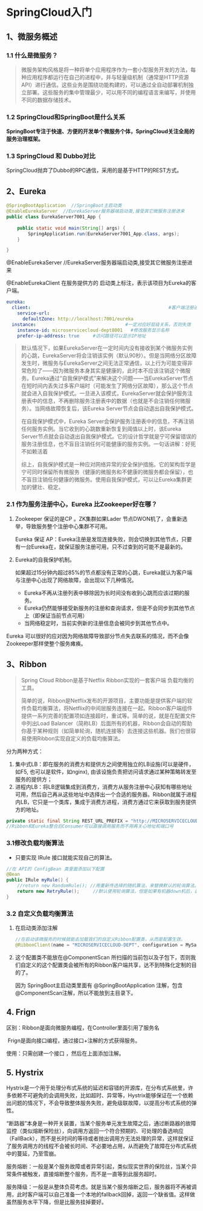 # SpringCloud入门

## 1、微服务概述

### 1.1 什么是微服务？

>微服务架构风格是将一种将单个应用程序作为一套小型服务开发的方法，每种应用程序都运行在自己的进程中，并与轻量级机制（通常是HTTP资源API）进行通信。这些业务是围绕功能构建的，可以通过全自动部署机制独立部署。这些服务的集中管理最少，可以用不同的编程语言来编写，并使用不同的数据存储技术。

### 1.2 SpringCloud和SpringBoot是什么关系

**SpringBoot专注于快速、方便的开发单个微服务个体，SpringCloud关注全局的服务治理框架。**

### 1.3  SpringCloud 和 Dubbo对比

SpringCloud抛弃了Dubbo的RPC通信，采用的是基于HTTP的REST方式。



## 2、Eureka

```java
@SpringBootApplication  //SpringBoot主启动类
@EnableEurekaServer  //EurekaServer服务器端启动类,接受其它微服务注册进来
public class EurekaServer7001_App {
	
	public static void main(String[] args) {
		SpringApplication.run(EurekaServer7001_App.class, args);
	}

}
```

@EnableEurekaServer  //EurekaServer服务器端启动类,接受其它微服务注册进来

@EnableEurekaClient 在服务提供方的 启动类上标注，表示该项目为Eureka的客户端。



```yml
eureka:
  client:                                                   #客户端注册进eureka服务列表内
    service-url: 
      defaultZone: http://localhost:7001/eureka
  instance: 								#一定对应好层级关系，否则失效
    instance-id: microservicecloud-dept8001   #修改服务显示名称
    prefer-ip-address: true     #访问路径可以显示IP地址
```



> 默认情况下，如果EurekaServer在一定时间内没有接收到某个微服务实例的心跳，EurekaServer将会注销该实例（默认90秒）。但是当网络分区故障发生时，微服务与EurekaServer之间无法正常通信，以上行为可能变得非常危险了——因为微服务本身其实是健康的，此时本不应该注销这个微服务。Eureka通过“自我保护模式”来解决这个问题——当EurekaServer节点在短时间内丢失过多客户端时（可能发生了网络分区故障），那么这个节点就会进入自我保护模式。一旦进入该模式，EurekaServer就会保护服务注册表中的信息，不再删除服务注册表中的数据（也就是不会注销任何微服务）。当网络故障恢复后，该Eureka Server节点会自动退出自我保护模式。
>
> 在自我保护模式中，Eureka Server会保护服务注册表中的信息，不再注销任何服务实例。当它收到的心跳数重新恢复到阈值以上时，该Eureka Server节点就会自动退出自我保护模式。它的设计哲学就是宁可保留错误的服务注册信息，也不盲目注销任何可能健康的服务实例。一句话讲解：好死不如赖活着
>
> 综上，自我保护模式是一种应对网络异常的安全保护措施。它的架构哲学是宁可同时保留所有微服务（健康的微服务和不健康的微服务都会保留），也不盲目注销任何健康的微服务。使用自我保护模式，可以让Eureka集群更加的健壮、稳定。

### 2.1 作为服务注册中心，Eureka 比Zookeeper好在哪？

1. Zookeeper 保证的是CP 。ZK集群如果Lader 节点DWON机了，会重新选举，导致服务整个注册中心集群不可用。

   Eureka 保证 AP：Eureka注册是发现连接失败，则会切换到其他节点，只要有一台Eureka在，就保证服务注册可用，只不过查到的可能不是最新的。

2. Eureka的自我保护机制。

   如果超过15分钟内超过85%的节点都没有正常的心跳，Eureka就认为客户端与注册中心出现了网络故障，会出现以下几种情况。

   * Eureka不再从注册列表中移除因为长时间没有收到心跳而应该过期的服务。
   * Eureka仍然能够接受新服务的注册和查询请求，但是不会同步到其他节点上（即保证当前节点可用）
   * 当网络稳定时，当前实例新的注册信息会被同步到其他节点中。

Eureka 可以很好的应对因为网络故障导致部分节点失去联系的情况，而不会像Zookeeper那样使整个服务瘫痪。



## 3、Ribbon

> Spring Cloud Ribbon是基于Netflix Ribbon实现的一套客户端       负载均衡的工具。
>
> 简单的说，Ribbon是Netflix发布的开源项目，主要功能是提供客户端的软件负载均衡算法，将Netflix的中间层服务连接在一起。Ribbon客户端组件提供一系列完善的配置项如连接超时，重试等。简单的说，就是在配置文件中列出Load Balancer（简称LB）后面所有的机器，Ribbon会自动的帮助你基于某种规则（如简单轮询，随机连接等）去连接这些机器。我们也很容易使用Ribbon实现自定义的负载均衡算法。

分为两种方式：

1. 集中式LB：即在服务的消费方和提供方之间使用独立的LB设施(可以是硬件，如F5, 也可以是软件，如nginx), 由该设施负责把访问请求通过某种策略转发至服务的提供方；
2. 进程内LB：将LB逻辑集成到消费方，消费方从服务注册中心获知有哪些地址可用，然后自己再从这些地址中选择出一个合适的服务器。Ribbon就属于进程内LB，它只是一个类库，集成于消费方进程，消费方通过它来获取到服务提供方的地址。

```java
private static final String REST_URL_PREFIX = "http://MICROSERVICECLOUD-DEPT";
//Ribbon和Eureka整合后Consumer可以直接调用服务而不用再关心地址和端口号
```



### 3.1修改负载均衡算法

* 只要实现 IRule 接口就能实现自己的算法。

```java
//在 API的 ConfigBean 类里面添加以下配置
@Bean
public IRule myRule() {
    //return new RandomRule(); //用重新传选择的随机算法，来替换默认的轮询算法。
    return new RetryRule();		//默认使用轮询算法，但是如果有机器down机后，进行重试，重试多次后调用不同，下次就不调用了。
}
```

### 3.2 自定义负载均衡算法

1. 在启动类添加注解

   ```java
   //在启动该微服务的时候就能去加载我们的自定义Ribbon配置类，从而是配置生效。
   @RibbonClient(name = "MICROSERVICECLOUD-DEPT", configuration = MySalfRule.class)
   ```

2. 这个配置类不能放在@ComponentScan 所扫描的当前包以及子包下，否则我们自定义的这个配置类会被所有的Ribbon客户端共享，达不到特殊化定制的目的了。

   因为 SpringBoot主启动类里面有 @SpringBootApplication 注解，包含 @ComponentScan注解，所以不能放到主目录下。


## 4. Frign

区别：Ribbon是面向微服务编程，在Controller里面引用了服务名

​	    Frign是面向接口编程，通过接口+注解的方式获得服务。

使用：只需创建一个接口 ，然后在上面添加注解。

## 5. Hystrix


Hystrix是一个用于处理分布式系统的延迟和容错的开源库，在分布式系统里，许多依赖不可避免的会调用失败，比如超时、异常等，Hystrix能够保证在一个依赖出问题的情况下，不会导致整体服务失败，避免级联故障，以提高分布式系统的弹性。

“断路器”本身是一种开关装置，当某个服务单元发生故障之后，通过断路器的故障监控（类似熔断保险丝），向调用方返回一个符合预期的、可处理的备选响应（FallBack），而不是长时间的等待或者抛出调用方无法处理的异常，这样就保证了服务调用方的线程不会被长时间、不必要地占用，从而避免了故障在分布式系统中的蔓延，乃至雪崩。

服务熔断：一般是某个服务故障或者异常引起，类似现实世界的保险丝，当某个异常条件被触发，直接熔断整个服务，而不是一直等到此服务超时。

服务降级：一般是从整体负荷考虑。就是当某个服务熔断之后，服务器将不再被调用，此时客户端可以自己准备一个本地的fallback回掉，返回一个缺省值。这样做虽然服务水平下降，但是比服务挂掉要好。





















